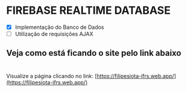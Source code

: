 # FIREBASE REALTIME DATABASE

- [x] Implementação do Banco de Dados
- [ ] Utilização de requisições AJAX

## Veja como está ficando o site pelo link abaixo

#

Visualize a página clicando no link: [https://filipesiota-ifrs.web.app/](https://filipesiota-ifrs.web.app/)